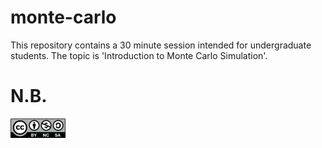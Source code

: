 # monte-carlo
This repository contains a 30 minute session intended for undergraduate students. The topic is 'Introduction to Monte Carlo Simulation'.



# N.B.
![](https://github.com/alonzi/monte-carlo/blob/762c7013f9157e80cd3277a42186b7dcb9fe88a5/Cc-by-nc-sa_icon.svg.png)
